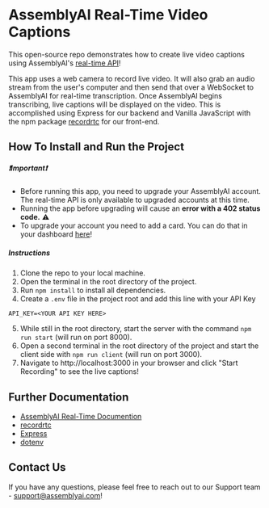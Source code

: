 # AssemblyAI Real-Time Video Captions

This open-source repo demonstrates how to create live video captions using AssemblyAI's [real-time API](https://www.assemblyai.com/docs/walkthroughs#realtime-streaming-transcription)!

This app uses a web camera to record live video. It will also grab an audio stream from the user's computer and then send that over a WebSocket to AssemblyAI for real-time transcription. Once AssemblyAI begins transcribing, live captions will be displayed on the video. This is accomplished using Express for our backend and Vanilla JavaScript with the npm package [recordrtc](https://www.npmjs.com/package/recordrtc) for our front-end.

## How To Install and Run the Project

##### ❗Important❗

- Before running this app, you need to upgrade your AssemblyAI account. The real-time API is only available to upgraded accounts at this time.
- Running the app before upgrading will cause an **error with a 402 status code.** ⚠️
- To upgrade your account you need to add a card. You can do that in your dashboard [here](https://app.assemblyai.com/)!

##### Instructions

1. Clone the repo to your local machine.
2. Open the terminal in the root directory of the project.
3. Run `npm install` to install all dependencies.
4. Create a `.env` file in the project root and add this line with your API Key

```
API_KEY=<YOUR API KEY HERE>
```

5. While still in the root directory, start the server with the command `npm run start` (will run on port 8000).
6. Open a second terminal in the root directory of the project and start the client side with `npm run client` (will run on port 3000).
7. Navigate to http://localhost:3000 in your browser and click "Start Recording" to see the live captions!

## Further Documentation

- [AssemblyAI Real-Time Documention]([https://docs.assemblyai.com/overview/real-time-transcription](https://www.assemblyai.com/docs/Guides/real-time_streaming_transcription))
- [recordrtc](https://www.npmjs.com/package/recordrtc)
- [Express](https://expressjs.com/)
- [dotenv](https://www.npmjs.com/package/dotenv)

Contact Us
--
If you have any questions, please feel free to reach out to our Support team - support@assemblyai.com!
